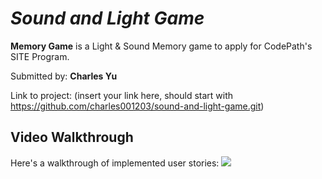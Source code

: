 # *Sound and Light Game*

**Memory Game** is a Light & Sound Memory game to apply for CodePath's SITE Program. 

Submitted by: **Charles Yu**

Link to project: (insert your link here, should start with https://github.com/charles001203/sound-and-light-game.git)

## Video Walkthrough

Here's a walkthrough of implemented user stories:
![](https://i.imgur.com/Dutck3t.gif)
